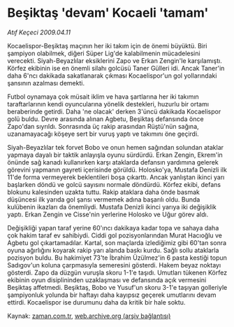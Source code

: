 # Beşiktaş 'devam' Kocaeli 'tamam'

*Atıf Keçeci 2009.04.11*

<tr><td class="metin" colspan="2" style="padding-top: 20px; padding-left: 5px; padding-right: 10px;">Kocaelispor-Beşiktaş maçının her iki takım için de önemi büyüktü. Biri şampiyon olabilmek, diğeri Süper Lig'de kalabilmenin mücadelesini verecekti. Siyah-Beyazlılar eksiklerini Zapo ve Erkan Zengin'le karşılamıştı. Körfez ekibinin ise en önemli silahı golcüsü Taner Gülleri idi. Ancak Taner'in daha 6'ncı dakikada sakatlanarak çıkması Kocaelispor'un gol yollarındaki şansının azalması demekti.</td></tr><tr><td class="metin" colspan="2" style="padding-top: 20px; padding-left: 5px; padding-right: 10px;"><p> Futbol oynamaya çok müsait iklim ve hava şartlarına her iki takımın taraftarlarının kendi oyuncularına yönelik destekleri, huzurlu bir ortamı beraberinde getirdi. Daha 'ne olacak' derken 3'üncü dakikada Kocaelispor golü buldu. Devre arasında alınan Agbetu, Beşiktaş defansında önce Zapo'dan sıyrıldı. Sonrasında üç rakip arasından Rüştü'nün sağına, uzanamayacağı köşeye sert bir vuruş yaptı ve takımını öne geçirdi.
<p> Siyah-Beyazlılar tek forvet Bobo ve onun hemen sağından solundan ataklar yapmaya dayalı bir taktik anlayışla oyunu sürdürdü. Erkan Zengin, Ekrem'in önünde sağ kanadı kullanırken karşı ataklarda defansın yardımına gelerek görevini yapmanın gayreti içerisinde görüldü. Holosko'ya, Mustafa Denizli ilk 11'de forma vermeyerek beklentileri boşa çıkarttı. Ancak yanlıştan ikinci yarı başlarken döndü ve golcü sayısını normale döndürdü. Körfez ekibi, defans blokunu kalesinden uzakta tuttu. Rakip ataklara daha önde basmak düşüncesi ilk yarıda gol şansı vermemek adına başarılı oldu. Bunda kulübenin ikazları da önemliydi. Mustafa Denizli ikinci yarıya iki değişiklik yaptı. Erkan Zengin ve Cisse'nin yerlerine Holosko ve Uğur görev aldı.
<p> Değişikliği yapan taraf yerine 60'ıncı dakikaya kadar topa ve sahaya daha çok hakim taraf ev sahibiydi. Ciddi gol pozisyonlarından Murat Hacıoğlu ve Agbetu gol çıkartamadılar. Kartal, son maçlarda izlediğimiz gibi 60'tan sonra oyuna ağırlığını koyarak rakip yarı alanda baskı kurdu. Sağlı sollu ataklarla pozisyon buldu. Bu hakimiyet 73'te İbrahim Üzülmez'in 6 pasta kestiği topun Sadıgov'un koluna çarpmasıyla semeresini gösterdi. Hakem beyaz noktayı gösterdi. Zapo da düzgün vuruşla skoru 1-1'e taşıdı. Umutları tükenen Körfez ekibinin oyun disiplininden uzaklaşması ve defansında açık vermesini Beşiktaş affetmedi. Beşiktaş, Bobo ve Yusuf'un skoru 3-1'e taşıyan golleriyle şampiyonluk yolunda bir haftayı daha kayıpsız geçerek umutlarını devam ettirdi. Kocaelispor ise durumunu daha da kritik bir hale soktu.<br/></p></p></p></td></tr>

Kaynak: [zaman.com.tr](http://zaman.com.tr/yazar.do?yazino=836204), [web.archive.org (arşiv bağlantısı)](http://web.archive.org/web/20090412094851/http://zaman.com.tr:80/yazar.do?yazino=836204)
